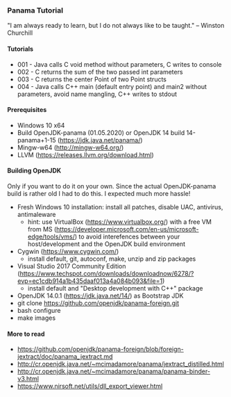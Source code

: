### Panama Tutorial

"I am always ready to learn, but I do not always like to be taught." – Winston Churchill

#### Tutorials

* 001 - Java calls C void method without parameters, C writes to console
* 002 - C returns the sum of the two passed int parameters
* 003 - C returns the center Point of two Point structs
* 004 - Java calls C++ main (default entry point) and main2 without parameters, avoid name mangling, C++ writes to stdout

#### Prerequisites

* Windows 10 x64 
* Build OpenJDK-panama (01.05.2020) or OpenJDK 14 build 14-panama+1-15 (https://jdk.java.net/panama/)
* Mingw-w64 (http://mingw-w64.org/)
* LLVM (https://releases.llvm.org/download.html)

#### Building OpenJDK

Only if you want to do it on your own. Since the actual OpenJDK-panama build is rather old I had to do this. I expected much more hassle!

* Fresh Windows 10 installation: install all patches, disable UAC, antivirus, antimaleware
	* hint: use VirtualBox (https://www.virtualbox.org/) with a free VM from MS
(https://developer.microsoft.com/en-us/microsoft-edge/tools/vms/) to avoid interefences between your host/development and the OpenJDK build environment
* Cygwin (https://www.cygwin.com/)
	* install default, git, autoconf, make, unzip and zip packages
* Visual Studio 2017 Community Edition (https://www.techspot.com/downloads/downloadnow/6278/?evp=ec1cdb914a1b435daaf013a4a084b093&file=1)
	* install default and "Desktop development with C++" package
* OpenJDK 14.0.1 (https://jdk.java.net/14/) as Bootstrap JDK
* git clone https://github.com/openjdk/panama-foreign.git
* bash configure
* make images

#### More to read

* https://github.com/openjdk/panama-foreign/blob/foreign-jextract/doc/panama_jextract.md
* http://cr.openjdk.java.net/~mcimadamore/panama/jextract_distilled.html
* http://cr.openjdk.java.net/~mcimadamore/panama/panama-binder-v3.html
* https://www.nirsoft.net/utils/dll_export_viewer.html
